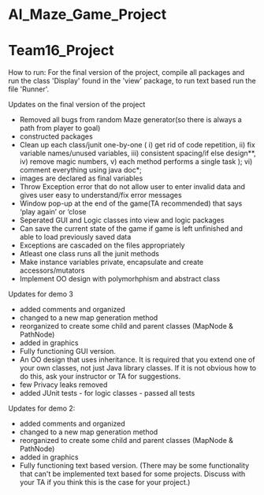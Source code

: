 # AI_Maze_Game_Project
# Team16_Project

How to run: For the final version of the project, compile all packages and run the class 'Display' found in the 'view' package, to run text based run the file 'Runner'. 

Updates on the final version of the project
  - Removed all bugs from random Maze generator(so there is always a path from player to goal)
  - constructed packages 
  -  Clean up each class/junit one-by-one (
      i) get rid of code repetition,
      ii) fix variable names/unused variables,
      iii) consistent spacing/if else design**, 
      iv) remove magic numbers, 
      v) each method performs a single task );
      vi) comment everything using java doc*; 
   - images are declared as final variables 
   - Throw Exception error that do not allow user to enter invalid data and gives user easy to understand/fix error messages
   - Window pop-up at the end of the game(TA recommended) that says ‘play again’ or ‘close
   - Seperated GUI and Logic classes into view and logic packages
   - Can save the current state of the game if game is left unfinished and able to load previously saved data 
   - Exceptions are cascaded on the files appropriately
   - Atleast one class runs all the junit methods
   - Make instance variables private, encapsulate and create accessors/mutators 
   - Implement OO design with polymorhphism and abstract class 

 Updates for demo 3
  - added comments and organized
  - changed to a new map generation method
  - reorganized to create some child and parent classes (MapNode & PathNode)
  - added in graphics
  - Fully functioning GUI version.
  - An OO design that uses inheritance.  It is required that you extend one of your own classes, not just Java library classes.  If it is not obvious how to do this, ask your instructor or TA for suggestions.
  - few Privacy leaks removed 
  -  added JUnit tests - for logic classes - passed all tests

 Updates for demo 2:
- added comments and organized
- changed to a new map generation method
- reorganized to create some child and parent classes (MapNode & PathNode)
- added in graphics
- Fully functioning text based version.  (There may be some functionality that can't be implemented text based for some projects.  Discuss with your TA if you think this is the case for your project.)



